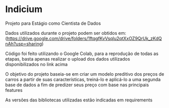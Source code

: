 # Indicium
Projeto para Estágio como Cientista de Dados 

Dados utilizados durante o projeto podem ser obtidos em: (https://drive.google.com/drive/folders/1ftqgfKvVsqlu2qtXxOZ9QrUk_zKdQnAh?usp=sharing)

Código foi feito utilizando o Google Colab, para a reprodução de todas as etapas, basta apenas realizar o upload dos dados utilizados disponibilizados no link acima

O objetivo do projeto baseia-se em criar um modelo preditivo dos preços de carros a partir de suas características, treiná-lo e aplicá-lo a uma segunda base de dados a fim de predizer seus preço com base nas principais features

As versões das bibliotecas utilizadas estão indicadas em requirements
